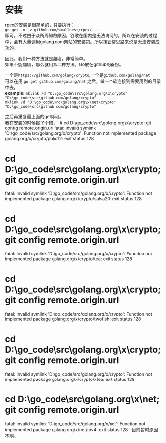 # 安装

rpcx的安装是很简单的，只要执行：  
`go get -u -v github.com/smallnest/rpcx/...`  
即可。不过由于众所周知的原因，谷歌在国内是无法访问的，所以在安装的过程中，会有大量调用golang.com网站的安装包。所以按正常思路来说是无法安装成功的。  

因此，我们一种方法就是翻墙，非常简单。  
如果不能翻墙，那么就用第二种方法。Go放在github的备份。  

一个是`https://github.com/golang/crypto`,一个是`github.com/golang/net`  
可以在用 `go get github.com/golang/net` 之后，做一个软连接到需要用到的目录中去。  
<b>example</b>:
`mklink /d "D:\go_code\src\golang.org\x\crypto"  "D:\go_code\src\github.com/golang/crypto"`  
`mklink /d "D:\go_code\src\golang.org\x\net\crypto"  "D:\go_code\src\github.com/golang/crypto"`

之后再重复最上面的get即可。  
我在安装的时候报了个错，
`# cd D:\go_code\src\golang.org\x\crypto; git config remote.origin.url
fatal: Invalid symlink 'D:/go_code/src/golang.org/x/crypto': Function not implemented package golang.org/x/crypto/pbkdf2: exit status 128
# cd D:\go_code\src\golang.org\x\crypto; git config remote.origin.url
fatal: Invalid symlink 'D:/go_code/src/golang.org/x/crypto': Function not implemented package golang.org/x/crypto/salsa20: exit status 128
# cd D:\go_code\src\golang.org\x\crypto; git config remote.origin.url
fatal: Invalid symlink 'D:/go_code/src/golang.org/x/crypto': Function not implemented package golang.org/x/crypto/tea: exit status 128
# cd D:\go_code\src\golang.org\x\crypto; git config remote.origin.url
fatal: Invalid symlink 'D:/go_code/src/golang.org/x/crypto': Function not implemented package golang.org/x/crypto/twofish: exit status 128
# cd D:\go_code\src\golang.org\x\crypto; git config remote.origin.url
fatal: Invalid symlink 'D:/go_code/src/golang.org/x/crypto': Function not implemented package golang.org/x/crypto/xtea: exit status 128
# cd D:\go_code\src\golang.org\x\net; git config remote.origin.url
fatal: Invalid symlink 'D:/go_code/src/golang.org/x/net': Function not implemented package golang.org/x/net/ipv4: exit status 128
`
目前暂时原因不明。  
